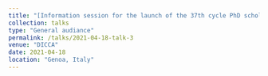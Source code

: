 ```yaml
---
title: "[Information session for the launch of the 37th cycle PhD scholarship call at the University of Genoa.](https://www.linkedin.com/posts/biniyam-sishah-58a49477_phd-unige-fellowships-activity-6802806810349748224-Ymzz)"
collection: talks
type: "General audiance"
permalink: /talks/2021-04-18-talk-3
venue: "DICCA"
date: 2021-04-18
location: "Genoa, Italy"
---
```


